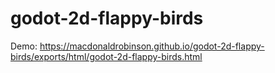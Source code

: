 # godot-2d-flappy-birds

Demo: https://macdonaldrobinson.github.io/godot-2d-flappy-birds/exports/html/godot-2d-flappy-birds.html
